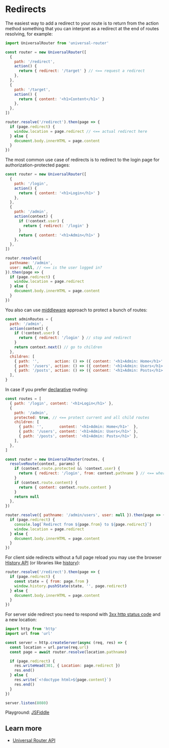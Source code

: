 # Redirects

The easiest way to add a redirect to your route is to return from the action method something
that you can interpret as a redirect at the end of routes resolving, for example:

```js
import UniversalRouter from 'universal-router'

const router = new UniversalRouter([
  {
    path: '/redirect',
    action() {
      return { redirect: '/target' } // <== request a redirect
    },
  },
  {
    path: '/target',
    action() {
      return { content: '<h1>Content</h1>' }
    },
  },
])

router.resolve('/redirect').then(page => {
  if (page.redirect) {
    window.location = page.redirect // <== actual redirect here
  } else {
    document.body.innerHTML = page.content
  }
})
```

The most common use case of redirects is to redirect to the login page for authorization-protected pages:

```js
const router = new UniversalRouter([
  {
    path: '/login',
    action() {
      return { content: '<h1>Login</h1>' }
    },
  },
  {
    path: '/admin',
    action(context) {
      if (!context.user) {
        return { redirect: '/login' }
      }
      return { content: '<h1>Admin</h1>' }
    },
  },
])

router.resolve({
  pathname: '/admin',
  user: null, // <== is the user logged in?
}).then(page => {
  if (page.redirect) {
    window.location = page.redirect
  } else {
    document.body.innerHTML = page.content
  }
})
```

You also can use [middleware](https://github.com/kriasoft/universal-router/blob/master/docs/api.md#middlewares)
approach to protect a bunch of routes:

```js
const adminRoutes = {
  path: '/admin',
  action(context) {
    if (!context.user) {
      return { redirect: '/login' } // stop and redirect
    }
    return context.next() // go to children
  },
  children: [
    { path: '',       action: () => ({ content: '<h1>Admin: Home</h1>'  }) },
    { path: '/users', action: () => ({ content: '<h1>Admin: Users</h1>' }) },
    { path: '/posts', action: () => ({ content: '<h1>Admin: Posts</h1>' }) },
  ],
}
```

In case if you prefer [declarative](https://en.wikipedia.org/wiki/Declarative_programming) routing:

```js
const routes = [
  { path: '/login', content: '<h1>Login</h1>' },
  {
    path: '/admin',
    protected: true, // <== protect current and all child routes
    children: [
      { path: '',       content: '<h1>Admin: Home</h1>'  },
      { path: '/users', content: '<h1>Admin: Users</h1>' },
      { path: '/posts', content: '<h1>Admin: Posts</h1>' },
    ],
  },
]

const router = new UniversalRouter(routes, {
  resolveRoute(context, params) {
    if (context.route.protected && !context.user) {
      return { redirect: '/login', from: context.pathname } // <== where the redirect come from?
    }
    if (context.route.content) {
      return { content: context.route.content }
    }
    return null
  },
})

router.resolve({ pathname: '/admin/users', user: null }).then(page => {
  if (page.redirect) {
    console.log(`Redirect from ${page.from} to ${page.redirect}`)
    window.location = page.redirect
  } else {
    document.body.innerHTML = page.content
  }
})
```

For client side redirects without a full page reload you may use the browser
[History API](https://developer.mozilla.org/en-US/docs/Web/API/History_API)
(or libraries like [history](https://github.com/ReactTraining/history)):

```js
router.resolve('/redirect').then(page => {
  if (page.redirect) {
    const state = { from: page.from }
    window.history.pushState(state, '', page.redirect)
  } else {
    document.body.innerHTML = page.content
  }
})
```

For server side redirect you need to respond with
[3xx http status code](https://en.wikipedia.org/wiki/List_of_HTTP_status_codes#3xx_Redirection) and a new location:

```js
import http from 'http'
import url from 'url'

const server = http.createServer(async (req, res) => {
  const location = url.parse(req.url)
  const page = await router.resolve(location.pathname)

  if (page.redirect) {
    res.writeHead(301, { Location: page.redirect })
    res.end()
  } else {
    res.write(`<!doctype html>${page.content}`)
    res.end()
  }
})

server.listen(8080)
```

Playground: [JSFiddle](https://jsfiddle.net/frenzzy/2nq9o896/)

## Learn more

* [Universal Router API](https://github.com/kriasoft/universal-router/blob/master/docs/api.md)
